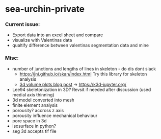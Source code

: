 # sea-urchin-private

### Current issue:
* Export data into an excel sheet and compare
* visualize with Valentinas data
* qualtify difference between valentinas segmentation data and mine

### Misc:
* number of junctions and lengths of lines in skeleton - do dis dont slack
  * https://jni.github.io/skan/index.html Try this library for skeleton analysis
  * [3d volume plots blog post](https://blog.jupyter.org/ipygany-jupyter-into-the-third-dimension-29a97597fc33) -> https://k3d-jupyter.org/
* Lee94 skeletonization in 3D? Revsit if needed after discussion (used medial axis thinning)
* 3d model converted into mesh
* finite element analysis
* porousity? accross z axis
* porousity influence mechanical behaviour
* pore space in 3d
* isosurface in python?
* seg 3d accepts tif file
